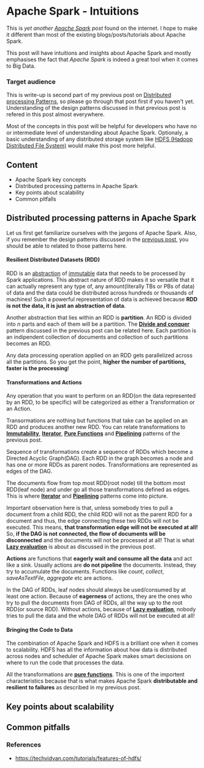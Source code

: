 # Apache Spark - Intuitions
This is *yet another [Apache Spark](https://spark.apache.org/) post* found on the internet. I hope to make it different than most of the existing blogs/posts/tutorials about Apache Spark.

This post will have intuitions and insights about Apache Spark and mostly emphasises the fact that *Apache Spark* is indeed a great tool when it comes to Big Data.

### Target audience
This is write-up is second part of my previous post on [Distributed processing Patterns](apache-spark/2018-05-01-distributed-processing-patterns.md), so please go through that post first if you haven't yet. Understanding of the design patterns discussed in that previous post is refered in this post almost everywhere.

Most of the concepts in this post will be helpful for developers who have no or intermediate level of understanding about Apache Spark. Optionaly, a basic understanding of any distributed storage system like [HDFS (Hadoop Distributed File System)](https://hadoop.apache.org/docs/r1.2.1/hdfs_design.html) would make this post more helpful.



## Content
- Apache Spark key concepts
- Distributed processing patterns in Apache Spark
- Key points about scalability
- Common pitfalls


## Distributed processing patterns in Apache Spark

Let us first get familiarize ourselves with the jargons of Apache Spark. Also, if you remember the design patterns discussed in the [previous post](apache-spark/2018-05-01-distributed-processing-patterns.md#distributed-processing-design-patterns), you should be able to related to those patterns here.

#### Resilient Distributed Datasets (RDD)

RDD is an [abstraction](apache-spark/2018-05-01-distributed-processing-patterns.md#abstraction) of [immutable](apache-spark/2018-05-01-distributed-processing-patterns.md#immutability) data that needs to be processed by Spark applications. This abstract nature of RDD makes it so versatile that it can actually represent any type of, any amount(literally TBs or PBs of data) of data and the data could be distributed across hundreds or thousands of machines! Such a powerful representation of data is achieved because **RDD is not the data, it is just an abstraction of data**.

Another abstraction that lies within an RDD is **partition**. An RDD is divided into *n* parts and each of them will be a partition. The [**Divide and conquer**](apache-spark/2018-05-01-distributed-processing-patterns.md#divide-and-conquer) pattern discussed in the previous post can be related here. Each partition is an indipendent collection of documents and collection of such partitions becomes an RDD.

Any data processing operation applied on an RDD gets parallelized across all the partitions. So you get the point, **higher the number of partitions, faster is the processing**!

#### Transformations and Actions

Any operation that you want to perform on an RDD(on the data represented by an RDD, to be specific) will be categorized as either a Transformation or an Action.

Transormations are nothing but functions that take can be applied on an RDD and produces another new RDD. You can relate transformations to [**Immutability**](apache-spark/2018-05-01-distributed-processing-patterns.md#immutability), [**Iterator**](apache-spark/2018-05-01-distributed-processing-patterns.md#iterator-pattern), [**Pure Functions**](apache-spark/2018-05-01-distributed-processing-patterns.md#pure-functions) and [**Pipelining**](apache-spark/2018-05-01-distributed-processing-patterns.md#pipelining-or-keep-it-flowing) patterns of the previous post.

Sequence of transformations create a sequence of RDDs which become a Directed Acyclic Graph(DAG). Each RDD in the graph becomes a node and has one or more RDDs as parent nodes. Transformations are represented as edges of the DAG. 

The documents flow from top most RDD(root node) till the bottom most RDD(leaf node) and under go all those transformations defined as edges. This is where [**Iterator**](apache-spark/2018-05-01-distributed-processing-patterns.md#iterator-pattern) and [**Pipelining**](apache-spark/2018-05-01-distributed-processing-patterns.md#pipelining-or-keep-it-flowing) patterns come into picture.

Important observation here is that, unless somebody tries to pull a document from a child RDD, the child RDD will not as the parent RDD for a document and thus, the edge connecting these two RDDs will not be executed. This means, **that transformation edge will not be executed at all!** So, **if the DAG is not connected, the flow of documents will be disconnected** and the documents will not be processed at all! That is what [**Lazy evaluation**](apache-spark/2018-05-01-distributed-processing-patterns.md#lazy-evaluation) is about as discussed in the previous post.

**Actions** are functions that **eagerly wait and consume all the data** and act like a sink. Usually actions are **do not pipeline** the documents. Instead, they try to accumulate the documents. Functions like *count*, *collect*, *saveAsTextFile*, *aggregate* etc are actions. 

In the DAG of RDDs, leaf nodes should always be used/consumed by at least one action. Because of **eagerness** of actions, they are the ones who try to pull the documents from DAG of RDDs, all the way up to the root RDD(or source RDD). Without actions, because of [**Lazy evaluation**](apache-spark/2018-05-01-distributed-processing-patterns.md#lazy-evaluation), nobody tries to pull the data and the whole DAG of RDDs will not be executed at all!

#### Bringing the Code to Data

The combination of Apache Spark and HDFS is a brilliant one when it comes to scalability. HDFS has all the information about how data is distributed across nodes and scheduler of Apache Spark makes smart decissions on where to run the code that processes the data.

All the transformations are [**pure functions**](apache-spark/2018-05-01-distributed-processing-patterns.md#pure-functions). This is one of the importent characteristics because that is what makes Apache Spark **distributable and resilient to failures** as described in my previous post.

## Key points about scalability



## Common pitfalls



### References

- https://techvidvan.com/tutorials/features-of-hdfs/